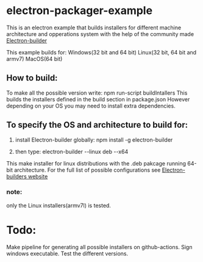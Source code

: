 # electron-packager-example

This is an electron example that builds installers for different machine architecture and opperations system with the help of the community made  [Electron-builder](https://github.com/electron-userland/electron-builder)

This example builds for:
Windows(32 bit and 64 bit)
Linux(32 bit, 64 bit and armv7) 
MacOS(64 bit)

## How to build:
To make all the possible version write: npm run-script buildIntallers
This builds the installers defined in the build section in package.json
However depending on your OS you may need to install extra dependencies.

## To specify the OS and architecture to build for: 
1. install Electron-builder globally: npm install -g electron-builder
	  
2. then type: electron-builder --linux deb --x64
				    
This make installer for linux distributions with the .deb pakcage running 64-bit architecture.
For the full list of possible configurations see [Electron-builders website](https://www.electron.build/)


### note: 
only the Linux installers(armv7l) is tested.


# Todo:
Make pipeline for generating all possible installers on github-actions.
Sign windows executable. 
Test the different versions.



